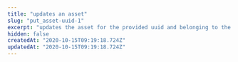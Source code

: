 ```yaml
---
title: "updates an asset"
slug: "put_asset-uuid-1"
excerpt: "updates the asset for the provided uuid and belonging to the specified principal. If blobData is parsed then updates the blobstorage data using the pre-existing referenceUri. If no referenceUri exists then a new one is generated and updated."
hidden: false
createdAt: "2020-10-15T09:19:18.724Z"
updatedAt: "2020-10-15T09:19:18.724Z"
---
```


